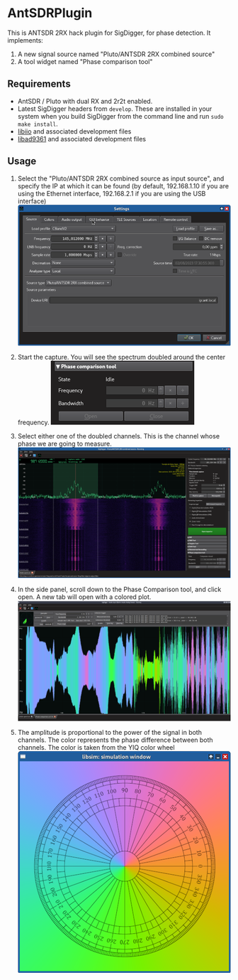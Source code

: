 # AntSDRPlugin
This is ANTSDR 2RX hack plugin for SigDigger, for phase detection. It implements:

1. A new signal source named "Pluto/ANTSDR 2RX combined source"
2. A tool widget named "Phase comparison tool"

## Requirements
* AntSDR / Pluto with dual RX and 2r2t enabled.
* Latest SigDigger headers from `develop`. These are installed in your system when you build SigDigger from the command line and run `sudo make install`.
* [libiio](https://github.com/analogdevicesinc/libiio) and associated development files
* [libad9361](https://github.com/analogdevicesinc/libad9361-iio) and associated development files

## Usage
1. Select the "Pluto/ANTSDR 2RX combined source as input source", and specify the IP at which it can be found (by default, 192.168.1.10 if you are using the Ethernet interface, 192.168.2.1 if you are using the USB interface)
  ![](doc/step1.png)

2. Start the capture. You will see the spectrum doubled around the center frequency.
   ![](doc/step2.png)

3. Select either one of the doubled channels. This is the channel whose phase we are going to measure.
   ![](doc/step3.png)
   
4. In the side panel, scroll down to the Phase Comparison tool, and click open. A new tab will open with a colored plot.
   ![](doc/step4.png)

5. The amplitude is proportional to the power of the signal in both channels. The color represents the phase difference between both channels. The color is taken from the YIQ color wheel
   ![](doc/yiq.png)
